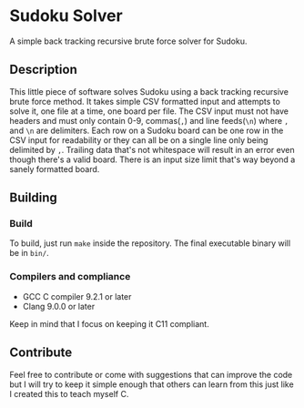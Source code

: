 # Sudoku Solver
A simple back tracking recursive brute force solver for Sudoku.

## Description
This little piece of software solves Sudoku using a back tracking recursive
brute force method. It takes simple CSV formatted input and attempts to solve
it, one file at a time, one board per file. The CSV input must not have headers
and must only contain 0-9, commas(`,`) and line feeds(`\n`) where `,` and `\n`
are delimiters. Each row on a Sudoku board can be one row in the CSV input for
readability or they can all be on a single line only being delimited by `,`.
Trailing data that's not whitespace will result in an error even though there's
a valid board. There is an input size limit that's way beyond a sanely
formatted board.

## Building

### Build
To build, just run `make` inside the repository. The final executable binary
will be in `bin/`.

### Compilers and compliance
* GCC C compiler 9.2.1 or later
* Clang 9.0.0 or later

Keep in mind that I focus on keeping it C11 compliant.

## Contribute
Feel free to contribute or come with suggestions that can improve the code but
I will try to keep it simple enough that others can learn from this just like
I created this to teach myself C.
